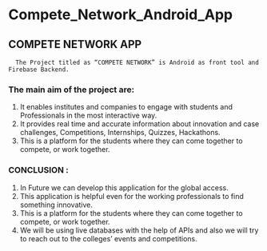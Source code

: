 # Compete_Network_Android_App

## COMPETE NETWORK APP
      The Project titled as “COMPETE NETWORK” is Android as front tool and Firebase Backend. 

### The main aim of the project are:
1. It enables institutes and companies to engage with students and Professionals in the most interactive way.
2. It provides real time and accurate  information about innovation and case challenges, Competitions, Internships, Quizzes, Hackathons.
3. This is a platform for the students where they can come together to compete, or work together.






### CONCLUSION :
1. In Future we can develop this application for the global access. 
2. This application is helpful even for the working professionals to find something innovative.
3. This is a platform for the students where they can come together to compete, or work together.
4. We will be using live databases with the help of APIs and also we will try to reach out to the colleges’ events and competitions.

